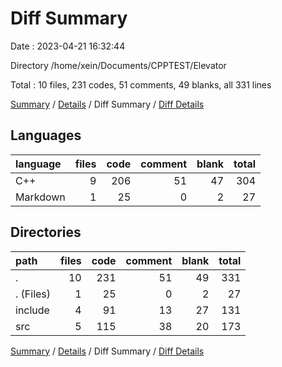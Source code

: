 # Diff Summary

Date : 2023-04-21 16:32:44

Directory /home/xein/Documents/CPPTEST/Elevator

Total : 10 files,  231 codes, 51 comments, 49 blanks, all 331 lines

[Summary](results.md) / [Details](details.md) / Diff Summary / [Diff Details](diff-details.md)

## Languages
| language | files | code | comment | blank | total |
| :--- | ---: | ---: | ---: | ---: | ---: |
| C++ | 9 | 206 | 51 | 47 | 304 |
| Markdown | 1 | 25 | 0 | 2 | 27 |

## Directories
| path | files | code | comment | blank | total |
| :--- | ---: | ---: | ---: | ---: | ---: |
| . | 10 | 231 | 51 | 49 | 331 |
| . (Files) | 1 | 25 | 0 | 2 | 27 |
| include | 4 | 91 | 13 | 27 | 131 |
| src | 5 | 115 | 38 | 20 | 173 |

[Summary](results.md) / [Details](details.md) / Diff Summary / [Diff Details](diff-details.md)